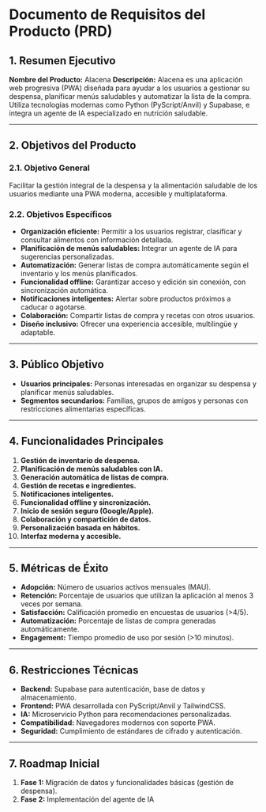 # Documento de Requisitos del Producto (PRD)

## 1. Resumen Ejecutivo

**Nombre del Producto:** Alacena
**Descripción:** Alacena es una aplicación web progresiva (PWA) diseñada para ayudar a los usuarios a gestionar su despensa, planificar menús saludables y automatizar la lista de la compra. Utiliza tecnologías modernas como Python (PyScript/Anvil) y Supabase, e integra un agente de IA especializado en nutrición saludable.

---

## 2. Objetivos del Producto

### 2.1. Objetivo General
Facilitar la gestión integral de la despensa y la alimentación saludable de los usuarios mediante una PWA moderna, accesible y multiplataforma.

### 2.2. Objetivos Específicos
- **Organización eficiente:** Permitir a los usuarios registrar, clasificar y consultar alimentos con información detallada.
- **Planificación de menús saludables:** Integrar un agente de IA para sugerencias personalizadas.
- **Automatización:** Generar listas de compra automáticamente según el inventario y los menús planificados.
- **Funcionalidad offline:** Garantizar acceso y edición sin conexión, con sincronización automática.
- **Notificaciones inteligentes:** Alertar sobre productos próximos a caducar o agotarse.
- **Colaboración:** Compartir listas de compra y recetas con otros usuarios.
- **Diseño inclusivo:** Ofrecer una experiencia accesible, multilingüe y adaptable.

---

## 3. Público Objetivo

- **Usuarios principales:** Personas interesadas en organizar su despensa y planificar menús saludables.
- **Segmentos secundarios:** Familias, grupos de amigos y personas con restricciones alimentarias específicas.

---

## 4. Funcionalidades Principales

1. **Gestión de inventario de despensa.**
2. **Planificación de menús saludables con IA.**
3. **Generación automática de listas de compra.**
4. **Gestión de recetas e ingredientes.**
5. **Notificaciones inteligentes.**
6. **Funcionalidad offline y sincronización.**
7. **Inicio de sesión seguro (Google/Apple).**
8. **Colaboración y compartición de datos.**
9. **Personalización basada en hábitos.**
10. **Interfaz moderna y accesible.**

---

## 5. Métricas de Éxito

- **Adopción:** Número de usuarios activos mensuales (MAU).
- **Retención:** Porcentaje de usuarios que utilizan la aplicación al menos 3 veces por semana.
- **Satisfacción:** Calificación promedio en encuestas de usuarios (>4/5).
- **Automatización:** Porcentaje de listas de compra generadas automáticamente.
- **Engagement:** Tiempo promedio de uso por sesión (>10 minutos).

---

## 6. Restricciones Técnicas

- **Backend:** Supabase para autenticación, base de datos y almacenamiento.
- **Frontend:** PWA desarrollada con PyScript/Anvil y TailwindCSS.
- **IA:** Microservicio Python para recomendaciones personalizadas.
- **Compatibilidad:** Navegadores modernos con soporte PWA.
- **Seguridad:** Cumplimiento de estándares de cifrado y autenticación.

---

## 7. Roadmap Inicial

1. **Fase 1:** Migración de datos y funcionalidades básicas (gestión de despensa).
2. **Fase 2:** Implementación del agente de IA
